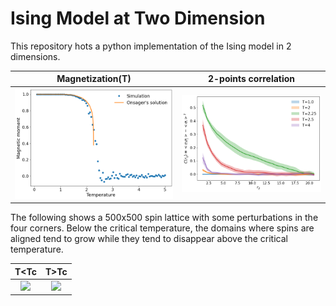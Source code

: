 # Ising Model at Two Dimension


This repository hots a python implementation of the Ising model in 2 dimensions.

|  Magnetization(T) |  2-points correlation  |
|:-----------------:|:----------------------:|
| ![](PhaseTransition.png) | ![](TwoPointCorr.png)| 


The following shows a 500x500 spin lattice with some perturbations in the four corners.
Below the critical temperature, the domains where spins are aligned tend to grow while
they tend to disappear above the critical temperature.

|  T<Tc |  T>Tc  |
|:-----:|:------:|
| ![](AnimBelowTc.gif) | ![](AnimAboveTc.gif) |

